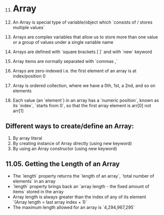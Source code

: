 11. # Array

1.  An Array is special type of variable/object which \`consists of / stores multiple values\`
1.  Arrays are complex variables that allow us to store more than one value or a group of values under a single variable name
1.  Arrays are defined with \`square brackets \[ \]\` and with \`new\` keyword
1.  Array items are normally separated with \`commas ,\`
1.  Arrays are zero-indexed i.e. the first element of an array is at index/position 0
1.  Array is ordered collection, where we have a 0th, 1st, a 2nd, and so on elements
1.  Each value (an \`element\`) in an array has a \`numeric position\`, known as its \`index\`, \`starts from 0\`, so that the first array element is arr\[0\] not arr\[1\]

## Different ways to create/define an Array:

1.  By array literal
2.  By creating instance of Array directly (using new keyword)
3.  By using an Array constructor (using new keyword)

## 11.05. Getting the Length of an Array

- The \`length\` property returns the \`length of an array\`, \`total number of elements\` in an array
- \`length\` property brings back an \`array length - the fixed amount of items\` stored in the array
- Array length is always greater than the index of any of its element \`(Array length = last array index + 1)\`
- The maximum length allowed for an array is \`4,294,967,295\`
